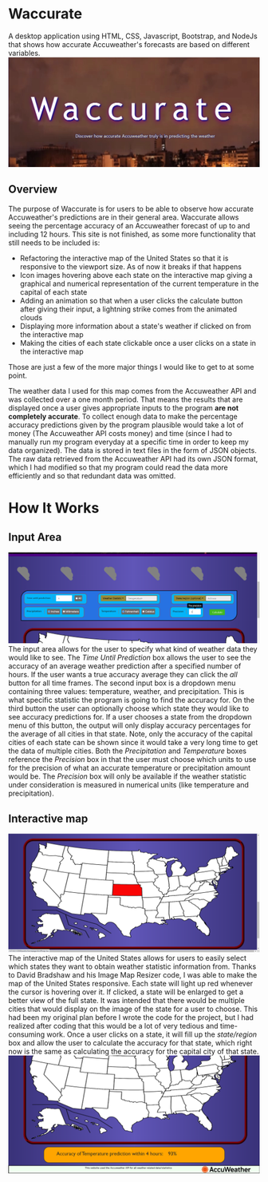 # Waccurate
 A desktop application using HTML, CSS, Javascript, Bootstrap, and NodeJs that shows how accurate Accuweather's forecasts are based on different variables.
<img src="public/media/pictures/Waccurate title.png">

<h2>Overview</h2>
The purpose of Waccurate is for users to be able to observe how accurate Accuweather's predictions are in their general area. Waccurate allows
seeing the percentage accuracy of an Accuweather forecast of up to and including 12 hours. This site is not finished, as some more functionality
that still needs to be included is:
<ul>
 <li>Refactoring the interactive map of the United States so that it is responsive to the viewport size. As of now it breaks if that happens</li>
 <li>Icon images hovering above each state on the interactive map giving a graphical and numerical representation of the current temperature in the capital of each state</li>
 <li>Adding an animation so that when a user clicks the calculate button after giving their input, a lightning strike comes from the animated clouds</li>
 <li>Displaying more information about a state's weather if clicked on from the interactive map</li>
 <li>Making the cities of each state clickable once a user clicks on a state in the interactive map</li>
</ul>

Those are just a few of the more major things I would like to get to at some point.

The weather data I used for this map comes from the Accuweather API and was collected over a one month period. That means the results that are displayed once 
a user gives appropriate inputs to the program <b>are not completely accurate</b>. To collect enough data to make the percentage accuracy predictions
given by the program plausible would take a lot of money (The Accuweather API costs money) and time (since I had to manually run my program everyday at a specific 
time in order to keep my data organized). The data is stored in text files in the form of JSON objects. The raw data retrieved from the Accuweather API had its own JSON 
format, which I had modified so that my program could read the data more efficiently and so that redundant data was omitted. 


<h1> How It Works </h1>
<h2> Input Area </h2>
<img src="public/media/pictures/input_view.png">
The input area allows for the user to specify what kind of weather data they would like to see. The <em> Time Until Prediction </em> box allows the user to see the accuracy of an average weather prediction after a specified number of hours. If the user wants a true accuracy average they can click the <em> all </em> button for all time frames. The second input box is a dropdown menu containing three values: temperature, weather, and precipitation. This is what specific statistic the program is going to find the accuracy for. On the third button the user can optionally choose which state they would like to see accuracy predictions for. If a user chooses a state from the dropdown menu of this button, the output will only display accuracy percentages for the average of all cities in that state. Note, only the accuracy of the capital cities of each state can be shown since it would take a very long time to get the data of multiple cities. Both the <em>Precipitation</em> and <em>Temperature</em> boxes reference the <em>Precision</em> box in that the user must choose which units to use for the precision of what an accurate temperature or precipitation amount would be. The <em>Precision</em> box will only be available if the weather statistic under consideration is measured in numerical units (like temperature and precipitation).

<h2>Interactive map</h2>
<img src="public/media/pictures/Interactive_map.png">
The interactive map of the United States allows for users to easily select which states they want to obtain weather statistic information from. Thanks to David Bradshaw and his Image Map Resizer code, I was able to make the map of the United States responsive. Each state will light up red whenever the cursor is hovering over it. If clicked, a state will be enlarged to get a better view of the full state. It was intended that there would be multiple cities that would display on the image of the state for a user to choose. This had been my original plan before I wrote the code for the project, but I had realized after coding that this would be a lot of very tedious and time-consuming work. Once a user clicks on a state, it will fill up the <em> state/region </em> box and allow the user to calculate the accuracy for that state, which right now is the same as calculating the accuracy for the capital city of that state.  

<img src="public/media/pictures/Display_output.png">
